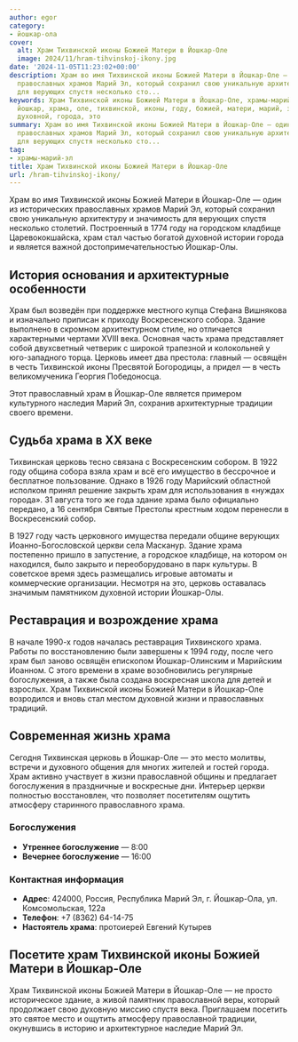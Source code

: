 ```yaml
---
author: egor
category:
- йошкар-ола
cover:
  alt: Храм Тихвинской иконы Божией Матери в Йошкар-Оле
  image: 2024/11/hram-tihvinskoj-ikony.jpg
date: '2024-11-05T11:23:02+00:00'
description: Храм во имя Тихвинской иконы Божией Матери в Йошкар-Оле — один из исторических
  православных храмов Марий Эл, который сохранил свою уникальную архитектуру и значимость
  для верующих спустя несколько сто...
keywords: Храм Тихвинской иконы Божией Матери в Йошкар-Оле, храмы-марий-эл, храм,
  йошкар, храма, оле, тихвинской, иконы, году, божией, матери, марий, здание, церковь,
  духовной, города, это
summary: Храм во имя Тихвинской иконы Божией Матери в Йошкар-Оле — один из исторических
  православных храмов Марий Эл, который сохранил свою уникальную архитектуру и значимость
  для верующих спустя несколько сто...
tag:
- храмы-марий-эл
title: Храм Тихвинской иконы Божией Матери в Йошкар-Оле
url: /hram-tihvinskoj-ikony/
---
```


Храм во имя Тихвинской иконы Божией Матери в Йошкар-Оле — один из исторических православных храмов Марий Эл, который сохранил свою уникальную архитектуру и значимость для верующих спустя несколько столетий. Построенный в 1774 году на городском кладбище Царевококшайска, храм стал частью богатой духовной истории города и является важной достопримечательностью Йошкар-Олы.

## История основания и архитектурные особенности

Храм был возведён при поддержке местного купца Стефана Вишнякова и изначально приписан к приходу Воскресенского собора. Здание выполнено в скромном архитектурном стиле, но отличается характерными чертами XVIII века. Основная часть храма представляет собой двухсветный четверик с широкой трапезной и колокольней у юго-западного торца. Церковь имеет два престола: главный — освящён в честь Тихвинской иконы Пресвятой Богородицы, а придел — в честь великомученика Георгия Победоносца.

Этот православный храм в Йошкар-Оле является примером культурного наследия Марий Эл, сохранив архитектурные традиции своего времени.

## Судьба храма в XX веке

Тихвинская церковь тесно связана с Воскресенским собором. В 1922 году община собора взяла храм и всё его имущество в бессрочное и бесплатное пользование. Однако в 1926 году Марийский областной исполком принял решение закрыть храм для использования в «нуждах города». 31 августа того же года здание храма было официально передано, а 16 сентября Святые Престолы крестным ходом перенесли в Воскресенский собор.

В 1927 году часть церковного имущества передали общине верующих Иоанно-Богословской церкви села Масканур. Здание храма постепенно пришло в запустение, а городское кладбище, на котором он находился, было закрыто и переоборудовано в парк культуры. В советское время здесь размещались игровые автоматы и коммерческие организации. Несмотря на это, церковь оставалась значимым памятником духовной истории Йошкар-Олы.

## Реставрация и возрождение храма

В начале 1990-х годов началась реставрация Тихвинского храма. Работы по восстановлению были завершены к 1994 году, после чего храм был заново освящён епископом Йошкар-Олинским и Марийским Иоанном. С этого времени в храме возобновились регулярные богослужения, а также была создана воскресная школа для детей и взрослых. Храм Тихвинской иконы Божией Матери в Йошкар-Оле возродился и вновь стал местом духовной жизни и православных традиций.

## Современная жизнь храма

Сегодня Тихвинская церковь в Йошкар-Оле — это место молитвы, встречи и духовного общения для многих жителей и гостей города. Храм активно участвует в жизни православной общины и предлагает богослужения в праздничные и воскресные дни. Интерьер церкви полностью восстановлен, что позволяет посетителям ощутить атмосферу старинного православного храма.

### Богослужения

- **Утреннее богослужение** — 8:00
- **Вечернее богослужение** — 16:00

### Контактная информация

- **Адрес**: 424000, Россия, Республика Марий Эл, г. Йошкар-Ола, ул. Комсомольская, 122а
- **Телефон**: +7 (8362) 64-14-75
- **Настоятель храма**: протоиерей Евгений Кутырев

## Посетите храм Тихвинской иконы Божией Матери в Йошкар-Оле

Храм Тихвинской иконы Божией Матери в Йошкар-Оле — не просто историческое здание, а живой памятник православной веры, который продолжает свою духовную миссию спустя века. Приглашаем посетить это святое место и ощутить атмосферу православной традиции, окунувшись в историю и архитектурное наследие Марий Эл.